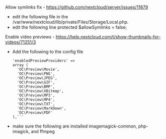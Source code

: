 
Allow symlinks fix - https://github.com/nextcloud/server/issues/11879
- edit the following file in the /var/www/nextcloud/lib/private/Files/Storage/Local.php.
- edit the following line protected $allowSymlinks = false; 

Enable video previews - https://help.nextcloud.com/t/show-thumbnails-for-videos/71251/3
- Add the following to the config file
  ```'enable_previews' => true,
  'enabledPreviewProviders' =>
  array (
    'OC\Preview\Movie',
    'OC\Preview\PNG',
    'OC\Preview\JPEG',
    'OC\Preview\GIF',
    'OC\Preview\BMP',
    'OC\Preview\XBitmap',
    'OC\Preview\MP3',
    'OC\Preview\MP4',
    'OC\Preview\TXT',
    'OC\Preview\MarkDown',
    'OC\Preview\PDF'
  ),```
- make sure the following are installed imagemagick-common, php-imagick, and ffmpeg
